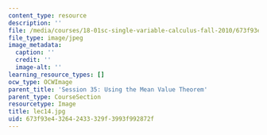 ```yaml
---
content_type: resource
description: ''
file: /media/courses/18-01sc-single-variable-calculus-fall-2010/673f93e432642433329f3993f992872f_lec14.jpg
file_type: image/jpeg
image_metadata:
  caption: ''
  credit: ''
  image-alt: ''
learning_resource_types: []
ocw_type: OCWImage
parent_title: 'Session 35: Using the Mean Value Theorem'
parent_type: CourseSection
resourcetype: Image
title: lec14.jpg
uid: 673f93e4-3264-2433-329f-3993f992872f
---
```

